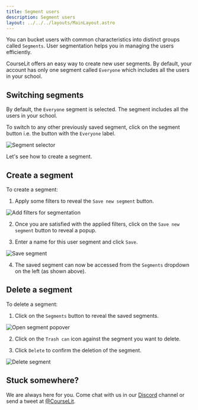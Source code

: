 ```yaml
---
title: Segment users
description: Segment users
layout: ../../../layouts/MainLayout.astro
---
```


You can bucket users with common characteristics into distinct groups called `Segments`. User segmentation helps you in managing the users efficiently.

CourseLit offers an easy way to create new user segments. By default, your account has only one segment called `Everyone` which includes all the users in your school.

## Switching segments

By default, the `Everyone` segment is selected. The segment includes all the users in your school.

To switch to any other previously saved segment, click on the segment button i.e. the button with the `Everyone` label.

![Segment selector](/assets/users/segment-selector.png)

Let's see how to create a segment.

## Create a segment

To create a segment:

1. Apply some filters to reveal the `Save new segment` button.

![Add filters for segmentation](/assets/users/add-filters-for-segmentation.gif)

2. Once you are satisfied with the applied filters, click on the `Save new segment` button to reveal a popup.

3. Enter a name for this user segment and click `Save`.

![Save segment](/assets/users/save-segment.gif)

4. The saved segment can now be accessed from the `Segments` dropdown on the left (as shown above).

## Delete a segment

To delete a segment:

1. Click on the `Segments` button to reveal the saved segments.

![Open segment popover](/assets/users/open-segment-popup.gif)

2. Click on the `Trash can` icon against the segment you want to delete.

3. Click `Delete` to confirm the deletion of the segment.

![Delete segment](/assets/users/delete-segment.gif)

## Stuck somewhere?

We are always here for you. Come chat with us in our <a href="https://discord.com/invite/GR4bQsN" target="_blank">Discord</a> channel or send a tweet at <a href="https://twitter.com/courselit" target="_blank">@CourseLit</a>.
